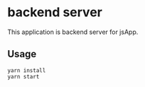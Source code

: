 # backend server

This application is backend server for jsApp.

## Usage

```
yarn install
yarn start
```
